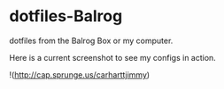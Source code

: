 dotfiles-Balrog
===============

dotfiles from the Balrog Box or my computer.


Here is a current screenshot to see my configs in action. 

!(http://cap.sprunge.us/carharttjimmy)

